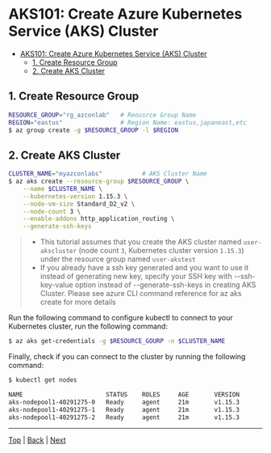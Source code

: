 # AKS101: Create Azure Kubernetes Service (AKS) Cluster

<!-- TOC -->
- [AKS101: Create Azure Kubernetes Service (AKS) Cluster](#aks101-create-azure-kubernetes-service-aks-cluster)
  - [1. Create Resource Group](#1-create-resource-group)
  - [2. Create AKS Cluster](#2-create-aks-cluster)

## 1. Create Resource Group
```sh
RESOURCE_GROUP="rg_azconlab"   # Reousrce Group Name 
REGION="eastus"                # Region Name: eastus,japaneast,etc 
$ az group create -g $RESOURCE_GROUP -l $REGION
```

## 2. Create AKS Cluster
```sh
CLUSTER_NAME="myazconlabs"           # AKS Cluster Name
$ az aks create --resource-group $RESOURCE_GROUP \
    --name $CLUSTER_NAME \
    --kubernetes-version 1.15.3 \
    --node-vm-size Standard_D2_v2 \
    --node-count 3 \
    --enable-addons http_application_routing \
    --generate-ssh-keys
```
>- This tutorial assumes that you create the AKS cluster named `user-akscluster` (node count `3`, Kubernetes cluster version `1.15.3`) under the resource group named `user-akstest`
>- If you already have a ssh key generated and you want to use it instead of generating new key, specify your SSH key with --ssh-key-value option instead of --generate-ssh-keys in creating AKS Cluster. Please see azure CLI command reference for az aks create for more details

Run the following command to configure kubectl to connect to your Kubernetes cluster, run the following command:
```sh
$ az aks get-credentials -g $RESOURCE_GOURP -n $CLUSTER_NAME
```

Finally, check if you can connect to the cluster by running the following command:

```sh
$ kubectl get nodes

NAME                       STATUS    ROLES     AGE       VERSION
aks-nodepool1-40291275-0   Ready     agent     21m       v1.15.3
aks-nodepool1-40291275-1   Ready     agent     21m       v1.15.3
aks-nodepool1-40291275-2   Ready     agent     21m       v1.15.3
```

---
[Top](../README.md) | [Back](aks-100-setup-env.md) | [Next](aks-102-acr.md)
